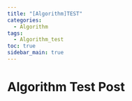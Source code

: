 ```yaml
---
title: "[Algorithm]TEST"
categories:
  - Algorithm
tags:
  - Algorithm_test
toc: true
sidebar_main: true
---
```


# Algorithm Test Post
